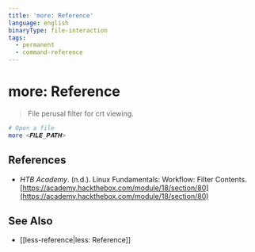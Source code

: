```yaml
---
title: 'more: Reference'
language: english
binaryType: file-interaction
tags:
  - permanent
  - command-reference
---
```


# more: Reference

> File perusal filter for crt viewing.

```bash
# Open a file
more <𝑭𝑰𝑳𝑬_𝑷𝑨𝑻𝑯>
```

## References

- _HTB Academy_. (n.d.). <span class="reference-title">Linux Fundamentals: Workflow: Filter Contents</span>. [https://academy.hackthebox.com/module/18/section/80](https://academy.hackthebox.com/module/18/section/80)

## See Also

- [[less-reference|less: Reference]]
